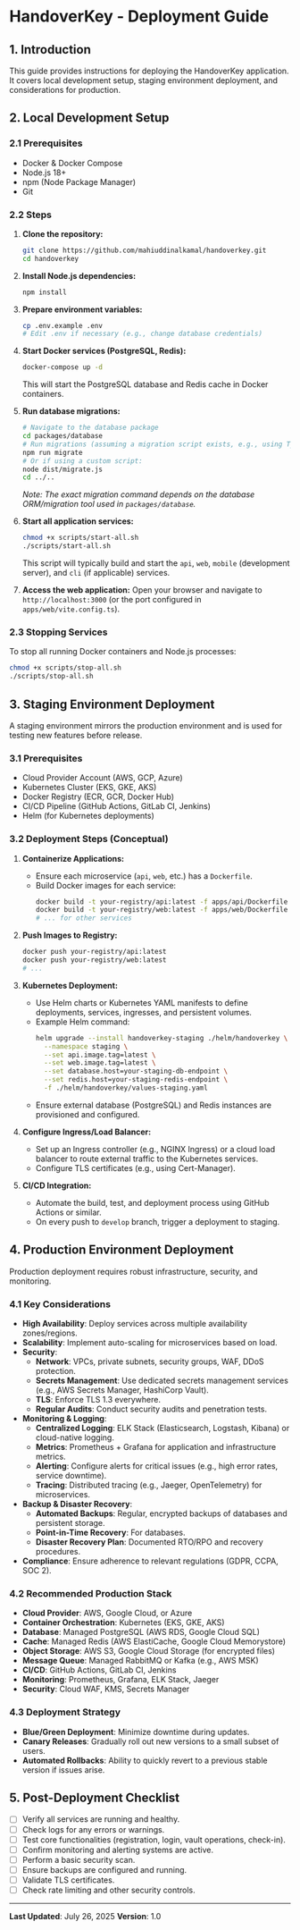 # HandoverKey - Deployment Guide

## 1. Introduction

This guide provides instructions for deploying the HandoverKey application. It covers local development setup, staging environment deployment, and considerations for production.

## 2. Local Development Setup

### 2.1 Prerequisites

- Docker & Docker Compose
- Node.js 18+
- npm (Node Package Manager)
- Git

### 2.2 Steps

1. **Clone the repository:**
   ```bash
   git clone https://github.com/mahiuddinalkamal/handoverkey.git
   cd handoverkey
   ```

2. **Install Node.js dependencies:**
   ```bash
   npm install
   ```

3. **Prepare environment variables:**
   ```bash
   cp .env.example .env
   # Edit .env if necessary (e.g., change database credentials)
   ```

4. **Start Docker services (PostgreSQL, Redis):**
   ```bash
   docker-compose up -d
   ```
   This will start the PostgreSQL database and Redis cache in Docker containers.

5. **Run database migrations:**
   ```bash
   # Navigate to the database package
   cd packages/database
   # Run migrations (assuming a migration script exists, e.g., using TypeORM or Knex)
   npm run migrate
   # Or if using a custom script:
   node dist/migrate.js
   cd ../..
   ```
   *Note: The exact migration command depends on the database ORM/migration tool used in `packages/database`.*

6. **Start all application services:**
   ```bash
   chmod +x scripts/start-all.sh
   ./scripts/start-all.sh
   ```
   This script will typically build and start the `api`, `web`, `mobile` (development server), and `cli` (if applicable) services.

7. **Access the web application:**
   Open your browser and navigate to `http://localhost:3000` (or the port configured in `apps/web/vite.config.ts`).

### 2.3 Stopping Services

To stop all running Docker containers and Node.js processes:

```bash
chmod +x scripts/stop-all.sh
./scripts/stop-all.sh
```

## 3. Staging Environment Deployment

A staging environment mirrors the production environment and is used for testing new features before release.

### 3.1 Prerequisites

- Cloud Provider Account (AWS, GCP, Azure)
- Kubernetes Cluster (EKS, GKE, AKS)
- Docker Registry (ECR, GCR, Docker Hub)
- CI/CD Pipeline (GitHub Actions, GitLab CI, Jenkins)
- Helm (for Kubernetes deployments)

### 3.2 Deployment Steps (Conceptual)

1. **Containerize Applications:**
   - Ensure each microservice (`api`, `web`, etc.) has a `Dockerfile`.
   - Build Docker images for each service:
     ```bash
     docker build -t your-registry/api:latest -f apps/api/Dockerfile .
     docker build -t your-registry/web:latest -f apps/web/Dockerfile .
     # ... for other services
     ```

2. **Push Images to Registry:**
   ```bash
   docker push your-registry/api:latest
   docker push your-registry/web:latest
   # ...
   ```

3. **Kubernetes Deployment:**
   - Use Helm charts or Kubernetes YAML manifests to define deployments, services, ingresses, and persistent volumes.
   - Example Helm command:
     ```bash
     helm upgrade --install handoverkey-staging ./helm/handoverkey \
       --namespace staging \
       --set api.image.tag=latest \
       --set web.image.tag=latest \
       --set database.host=your-staging-db-endpoint \
       --set redis.host=your-staging-redis-endpoint \
       -f ./helm/handoverkey/values-staging.yaml
     ```
   - Ensure external database (PostgreSQL) and Redis instances are provisioned and configured.

4. **Configure Ingress/Load Balancer:**
   - Set up an Ingress controller (e.g., NGINX Ingress) or a cloud load balancer to route external traffic to the Kubernetes services.
   - Configure TLS certificates (e.g., using Cert-Manager).

5. **CI/CD Integration:**
   - Automate the build, test, and deployment process using GitHub Actions or similar.
   - On every push to `develop` branch, trigger a deployment to staging.

## 4. Production Environment Deployment

Production deployment requires robust infrastructure, security, and monitoring.

### 4.1 Key Considerations

- **High Availability**: Deploy services across multiple availability zones/regions.
- **Scalability**: Implement auto-scaling for microservices based on load.
- **Security**:
    - **Network**: VPCs, private subnets, security groups, WAF, DDoS protection.
    - **Secrets Management**: Use dedicated secrets management services (e.g., AWS Secrets Manager, HashiCorp Vault).
    - **TLS**: Enforce TLS 1.3 everywhere.
    - **Regular Audits**: Conduct security audits and penetration tests.
- **Monitoring & Logging**:
    - **Centralized Logging**: ELK Stack (Elasticsearch, Logstash, Kibana) or cloud-native logging.
    - **Metrics**: Prometheus + Grafana for application and infrastructure metrics.
    - **Alerting**: Configure alerts for critical issues (e.g., high error rates, service downtime).
    - **Tracing**: Distributed tracing (e.g., Jaeger, OpenTelemetry) for microservices.
- **Backup & Disaster Recovery**:
    - **Automated Backups**: Regular, encrypted backups of databases and persistent storage.
    - **Point-in-Time Recovery**: For databases.
    - **Disaster Recovery Plan**: Documented RTO/RPO and recovery procedures.
- **Compliance**: Ensure adherence to relevant regulations (GDPR, CCPA, SOC 2).

### 4.2 Recommended Production Stack

- **Cloud Provider**: AWS, Google Cloud, or Azure
- **Container Orchestration**: Kubernetes (EKS, GKE, AKS)
- **Database**: Managed PostgreSQL (AWS RDS, Google Cloud SQL)
- **Cache**: Managed Redis (AWS ElastiCache, Google Cloud Memorystore)
- **Object Storage**: AWS S3, Google Cloud Storage (for encrypted files)
- **Message Queue**: Managed RabbitMQ or Kafka (e.g., AWS MSK)
- **CI/CD**: GitHub Actions, GitLab CI, Jenkins
- **Monitoring**: Prometheus, Grafana, ELK Stack, Jaeger
- **Security**: Cloud WAF, KMS, Secrets Manager

### 4.3 Deployment Strategy

- **Blue/Green Deployment**: Minimize downtime during updates.
- **Canary Releases**: Gradually roll out new versions to a small subset of users.
- **Automated Rollbacks**: Ability to quickly revert to a previous stable version if issues arise.

## 5. Post-Deployment Checklist

- [ ] Verify all services are running and healthy.
- [ ] Check logs for any errors or warnings.
- [ ] Test core functionalities (registration, login, vault operations, check-in).
- [ ] Confirm monitoring and alerting systems are active.
- [ ] Perform a basic security scan.
- [ ] Ensure backups are configured and running.
- [ ] Validate TLS certificates.
- [ ] Check rate limiting and other security controls.

---

**Last Updated**: July 26, 2025
**Version**: 1.0
